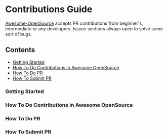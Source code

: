 # Contributions Guide
[Awesome-OpenSource](https://github.com/MOSHC/Awesome-OpenSource) accepts PR contributions from beginner's, Intermediate or any developers.
Issues sections always open to solve some sort of bugs.

## Contents
   * [Getting Started](#Getting-Started) 
   * [How To Do Contributions in Awesome OpenSource](#How-To-Do-Contributions-in-Awesome-OpenSource)
   * [How To Do PR](#How-To-Do-PR)
   * [How To Submit PR](#How-To-Submit-PR)

### Getting Started





### How To Do Contributions in Awesome OpenSource






### How To Do PR





### How To Submit PR
